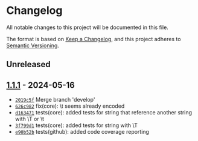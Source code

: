 # Changelog

All notable changes to this project will be documented in this file.

The format is based on [Keep a Changelog](https://keepachangelog.com/en/1.0.0/), and this project adheres to [Semantic Versioning](https://semver.org/spec/v2.0.0.html).

## Unreleased

## [1.1.1](https://github.com/myerscode/config/releases/tag/1.1.1) - 2024-05-16

- [`2019c5f`](https://github.com/myerscode/config/commit/2019c5f4d5f816c35ebede0a7f2e35f73e09c14b) Merge branch 'develop'
- [`626c982`](https://github.com/myerscode/config/commit/626c98203eca108968ff34a4ebf3db3c474ebff8) fix(core): \t seems already encoded
- [`d163471`](https://github.com/myerscode/config/commit/d163471306e95647389bb79e89b732c46e1b9a43) tests(core): added tests for string that reference another string with \T or \t
- [`3f799d1`](https://github.com/myerscode/config/commit/3f799d1e746b198cfa121730a6d64f82642d139d) tests(core): added tests for string with \T
- [`e90b52b`](https://github.com/myerscode/config/commit/e90b52be0944c206fd46322b25ef076f762831c8) tests(github): added code coverage reporting
